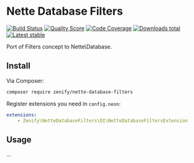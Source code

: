 # Nette Database Filters

[![Build Status](https://img.shields.io/travis/Zenify/NetteDatabaseFilters.svg?style=flat-square)](https://travis-ci.org/Zenify/NetteDatabaseFilters)
[![Quality Score](https://img.shields.io/scrutinizer/g/Zenify/NetteDatabaseFilters.svg?style=flat-square)](https://scrutinizer-ci.com/g/Zenify/NetteDatabaseFilters)
[![Code Coverage](https://img.shields.io/scrutinizer/coverage/g/Zenify/NetteDatabaseFilters.svg?style=flat-square)](https://scrutinizer-ci.com/g/Zenify/NetteDatabaseFilters)
[![Downloads total](https://img.shields.io/packagist/dt/zenify/nette-database-filters.svg?style=flat-square)](https://packagist.org/packages/zenify/nette-database-filters)
[![Latest stable](https://img.shields.io/packagist/v/zenify/nette-database-filters.svg?style=flat-square)](https://packagist.org/packages/zenify/nette-database-filters)


Port of Filters concept to Nette\Database.


## Install

Via Composer:

```sh
composer require zenify/nette-database-filters
```

Register extensions you need in `config.neon`:

```yaml
extensions:
	- Zenify\NetteDatabaseFilters\DI\NetteDatabaseFiltersExtension
```


## Usage

...
